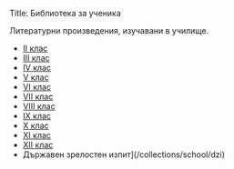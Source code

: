 Title: Библиотека за ученика

Литературни произведения, изучавани в училище.

* [II клас](/collections/school/ii-class)
* [III клас](/collections/school/iii-class)
* [IV клас](/collections/school/iv-class)
* [V клас](/collections/school/v-class)
* [VI клас](/collections/school/vi-class)
* [VII клас](/collections/school/vii-class)
* [VIII клас](/collections/school/viii-class)
* [IX клас](/collections/school/ix-class)
* [X клас](/collections/school/x-class)
* [XI клас](/collections/school/xi-class)
* [XII клас](/collections/school/xii-class)
* Държавен зрелостен изпит](/collections/school/dzi)
